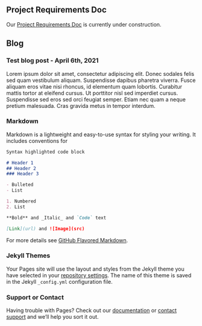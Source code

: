## Project Requirements Doc

Our [Project Requirements Doc](/) is currently under construction.

## Blog

### Test blog post - April 6th, 2021

Lorem ipsum dolor sit amet, consectetur adipiscing elit. Donec sodales felis sed quam vestibulum aliquam. Suspendisse dapibus pharetra viverra. Fusce aliquam eros vitae nisi rhoncus, id elementum quam lobortis. Curabitur mattis tortor at eleifend cursus. Ut porttitor nisl sed imperdiet cursus. Suspendisse sed eros sed orci feugiat semper. Etiam nec quam a neque pretium malesuada. Cras gravida metus in tempor interdum.

### Markdown

Markdown is a lightweight and easy-to-use syntax for styling your writing. It includes conventions for

```markdown
Syntax highlighted code block

# Header 1
## Header 2
### Header 3

- Bulleted
- List

1. Numbered
2. List

**Bold** and _Italic_ and `Code` text

[Link](url) and ![Image](src)
```

For more details see [GitHub Flavored Markdown](https://guides.github.com/features/mastering-markdown/).

### Jekyll Themes

Your Pages site will use the layout and styles from the Jekyll theme you have selected in your [repository settings](https://github.com/clarisaleu/xrcapstone21sp-team1/settings). The name of this theme is saved in the Jekyll `_config.yml` configuration file.

### Support or Contact

Having trouble with Pages? Check out our [documentation](https://docs.github.com/categories/github-pages-basics/) or [contact support](https://support.github.com/contact) and we’ll help you sort it out.
